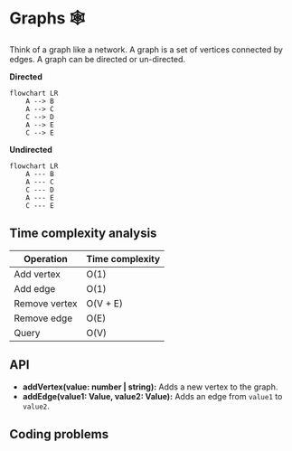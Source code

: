 # Graphs 🕸️

Think of a graph like a network. A graph is a set of vertices connected by edges. A graph can be directed or un-directed.

**Directed**

```mermaid
flowchart LR
    A --> B
    A --> C
    C --> D
    A --> E
    C --> E
```

**Undirected**

```mermaid
flowchart LR
    A --- B
    A --- C
    C --- D
    A --- E
    C --- E
```

## Time complexity analysis

| Operation     | Time complexity |
| ------------- | --------------- |
| Add vertex    | O(1)            |
| Add edge      | O(1)            |
| Remove vertex | O(V + E)        |
| Remove edge   | O(E)            |
| Query         | O(V)            |

## API

- **addVertex(value: number | string):** Adds a new vertex to the graph.
- **addEdge(value1: Value, value2: Value):** Adds an edge from `value1` to `value2`.

## Coding problems
